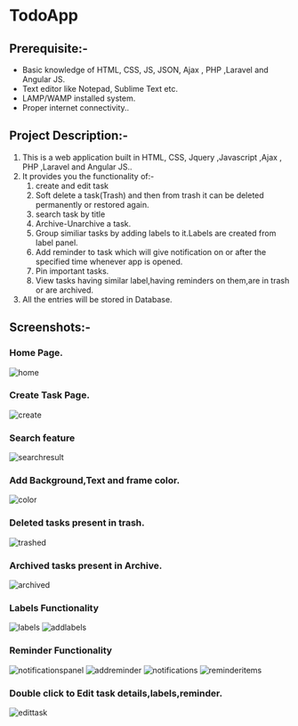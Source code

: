 # TodoApp 

## Prerequisite:-
* Basic knowledge of HTML, CSS, JS, JSON, Ajax , PHP ,Laravel and Angular JS.
* Text editor like Notepad, Sublime Text etc.
* LAMP/WAMP installed system.
* Proper internet connectivity..

## Project Description:-

1. This is a  web application built in HTML, CSS, Jquery ,Javascript ,Ajax , PHP ,Laravel and Angular JS.. 
2. It provides you the functionality of:-
    1. create and edit task
    2. Soft delete a task(Trash) and then from trash it can be deleted permanently or restored again.
    3. search task by title
    4. Archive-Unarchive a task.
    5. Group similiar tasks by adding labels to it.Labels are created from label panel.
    6. Add reminder to task which will give notification on or after the specified time whenever app is opened.
    7. Pin important tasks.
    8. View tasks having similar label,having reminders on them,are in trash or are archived.
3. All the entries will be stored in Database.


## Screenshots:-

### Home Page.
![home](https://github.com/kritsoni/Web-Apps/blob/master/todoApp/images/home.png)

### Create Task Page.
![create](https://github.com/kritsoni/Web-Apps/blob/master/todoApp/images/create.png)


### Search feature 
![searchresult](https://github.com/kritsoni/Web-Apps/blob/master/todoApp/images/searchresult.png)

### Add Background,Text and frame color.
![color](https://github.com/kritsoni/Web-Apps/blob/master/todoApp/images/color.png)

### Deleted tasks present in trash.
![trashed](https://github.com/kritsoni/Web-Apps/blob/master/todoApp/images/trashed.png)

### Archived tasks present in Archive.
![archived](https://github.com/kritsoni/Web-Apps/blob/master/todoApp/images/archived.png)

### Labels Functionality
![labels](https://github.com/kritsoni/Web-Apps/blob/master/todoApp/images/labels.png)
![addlabels](https://github.com/kritsoni/Web-Apps/blob/master/todoApp/images/addlabels.png)

### Reminder Functionality
![notificationspanel](https://github.com/kritsoni/Web-Apps/blob/master/todoApp/images/notificationspanel.png)
![addreminder](https://github.com/kritsoni/Web-Apps/blob/master/todoApp/images/addreminder.png)
![notifications](https://github.com/kritsoni/Web-Apps/blob/master/todoApp/images/notifications.png)
![reminderitems](https://github.com/kritsoni/Web-Apps/blob/master/todoApp/images/reminderitems.png)

### Double click to Edit task details,labels,reminder.
![edittask](https://github.com/kritsoni/Web-Apps/blob/master/todoApp/images/edittask.png)


